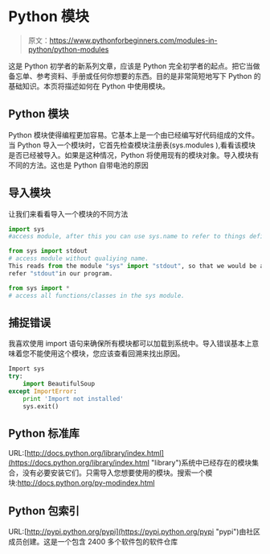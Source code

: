 # Python 模块

> 原文：<https://www.pythonforbeginners.com/modules-in-python/python-modules>

这是 Python 初学者的新系列文章，应该是 Python 完全初学者的起点。把它当做备忘单、参考资料、手册或任何你想要的东西。目的是非常简短地写下 Python 的基础知识。本页将描述如何在 Python 中使用模块。

## Python 模块

Python 模块使得编程更加容易。它基本上是一个由已经编写好代码组成的文件。当 Python 导入一个模块时，它首先检查模块注册表(sys.modules ),看看该模块是否已经被导入。如果是这种情况，Python 将使用现有的模块对象。导入模块有不同的方法。这也是 Python 自带电池的原因

## 导入模块

让我们来看看导入一个模块的不同方法

```py
import sys    		
#access module, after this you can use sys.name to refer to things defined in module sys.

from sys import stdout  
# access module without qualiying name. 
This reads from the module "sys" import "stdout", so that we would be able to 
refer "stdout"in our program.

from sys import *       
# access all functions/classes in the sys module. 
```

## 捕捉错误

我喜欢使用 import 语句来确保所有模块都可以加载到系统中。导入错误基本上意味着您不能使用这个模块，您应该查看回溯来找出原因。

```py
Import sys
try:
    import BeautifulSoup
except ImportError:
    print 'Import not installed'
    sys.exit() 
```

## Python 标准库

URL:[http://docs.python.org/library/index.html](https://docs.python.org/library/index.html "library")系统中已经存在的模块集合，没有必要安装它们。只需导入您想要使用的模块。搜索一个模块:http://docs.python.org/py-modindex.html

## Python 包索引

URL:[http://pypi.python.org/pypi](https://pypi.python.org/pypi "pypi")由社区成员创建。这是一个包含 2400 多个软件包的软件仓库